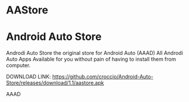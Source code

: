 # AAStore
# Android Auto Store

Androdi Auto Store the original store for Android Auto (AAAD)
All Androdi Auto Apps Available for you without pain of having to install them from computer.

DOWNLOAD LINK: https://github.com/croccio/Android-Auto-Store/releases/download/1.1/aastore.apk

AAAD
